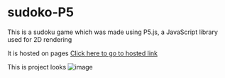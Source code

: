 # sudoko-P5
This is a sudoku game which was made using P5.js, a JavaScript library used for 2D rendering

It is hosted on pages [Click here to go to hosted link](https://proaddy.github.io/sudoko-P5)

This is project looks
![image](https://github.com/proaddy/sudoko-P5/assets/38201144/ada4d712-e8a6-4521-8efe-5674f512e833)
